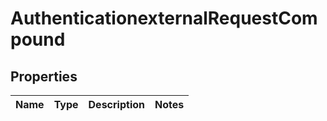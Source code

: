 
# AuthenticationexternalRequestCompound

## Properties
| Name | Type | Description | Notes |
| ------------ | ------------- | ------------- | ------------- |



